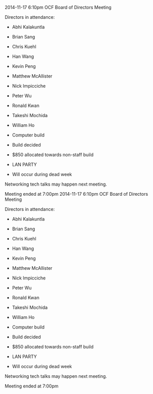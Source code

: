 2014-11-17 6:10pm
OCF Board of Directors Meeting

Directors in attendance:
- Abhi Kalakuntla <abhik>
- Brian Sang <baisang>
- Chris Kuehl <ckuehl>
- Han Wang <wanghan>
- Kevin Peng <kpengboy>
- Matthew McAllister <mattmcal>
- Nick Impicciche <nickimp>
- Peter Wu <peterwu>
- Ronald Kwan <rkwan>
- Takeshi Mochida <tmochida>
- William Ho <willh>

- Computer build
 - Build decided
  - $850 allocated towards non-staff build

- LAN PARTY
 - Will occur during dead week

Networking tech talks may happen next meeting.

Meeting ended at 7:00pm
2014-11-17 6:10pm
OCF Board of Directors Meeting

Directors in attendance:
- Abhi Kalakuntla <abhik>
- Brian Sang <baisang>
- Chris Kuehl <ckuehl>
- Han Wang <wanghan>
- Kevin Peng <kpengboy>
- Matthew McAllister <mattmcal>
- Nick Impicciche <nickimp>
- Peter Wu <peterwu>
- Ronald Kwan <rkwan>
- Takeshi Mochida <tmochida>
- William Ho <willh>

- Computer build
 - Build decided
  - $850 allocated towards non-staff build

- LAN PARTY
 - Will occur during dead week

Networking tech talks may happen next meeting.

Meeting ended at 7:00pm
